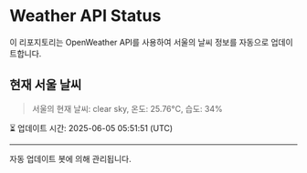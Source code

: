 
# Weather API Status

이 리포지토리는 OpenWeather API를 사용하여 서울의 날씨 정보를 자동으로 업데이트합니다.

## 현재 서울 날씨
> 서울의 현재 날씨: clear sky, 온도: 25.76°C, 습도: 34%

⏳ 업데이트 시간: 2025-06-05 05:51:51 (UTC)

---
자동 업데이트 봇에 의해 관리됩니다.
